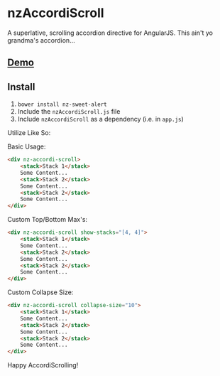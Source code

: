 # nzAccordiScroll
A superlative, scrolling accordion directive for AngularJS.  This ain't yo grandma's accordion...

## [Demo](http://codepen.io/tannerlinsley/pen/vEEZgZ)

## Install
1. `bower install nz-sweet-alert`
2. Include the `nzAccordiScroll.js` file
3. Include `nzAccordiScroll` as a dependency (i.e. in `app.js`)

Utilize Like So:

Basic Usage:
```html
<div nz-accordi-scroll>
    <stack>Stack 1</stack>
    Some Content...
    <stack>Stack 2</stack>
    Some Content...
    <stack>Stack 2</stack>
    Some Content...
</div>
```
Custom Top/Bottom Max's:
```html
<div nz-accordi-scroll show-stacks="[4, 4]">
    <stack>Stack 1</stack>
    Some Content...
    <stack>Stack 2</stack>
    Some Content...
    <stack>Stack 2</stack>
    Some Content...
</div>
```
Custom Collapse Size:
```html
<div nz-accordi-scroll collapse-size="10">
    <stack>Stack 1</stack>
    Some Content...
    <stack>Stack 2</stack>
    Some Content...
    <stack>Stack 2</stack>
    Some Content...
</div>
```

Happy AccordiScrolling!
